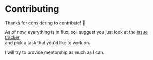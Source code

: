 # Contributing

Thanks for considering to contribute! :rainbow:  

As of now, everything is in flux, so I suggest you just look at the [issue tracker](https://github.com/mre/envy/issues)  
and pick a task that you'd like to work on.  

I will try to provide mentorship as much as I can.
